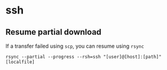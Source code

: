 ssh
===


## Resume partial download
If a transfer failed using `scp`, you can resume using `rsync`

```
rsync --partial --progress --rsh=ssh "[user]@[host]:[path]" [localfile] 
```
